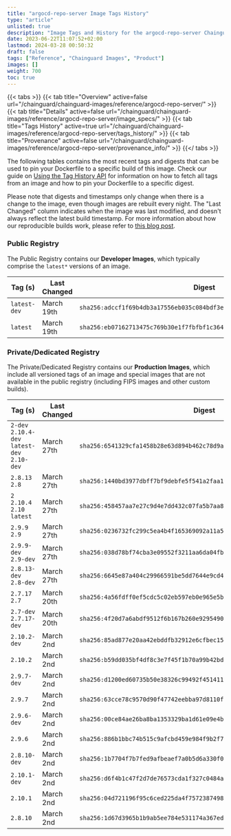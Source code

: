 ```yaml
---
title: "argocd-repo-server Image Tags History"
type: "article"
unlisted: true
description: "Image Tags and History for the argocd-repo-server Chainguard Image"
date: 2023-06-22T11:07:52+02:00
lastmod: 2024-03-28 00:50:32
draft: false
tags: ["Reference", "Chainguard Images", "Product"]
images: []
weight: 700
toc: true
---
```


{{< tabs >}}
{{< tab title="Overview" active=false url="/chainguard/chainguard-images/reference/argocd-repo-server/" >}}
{{< tab title="Details" active=false url="/chainguard/chainguard-images/reference/argocd-repo-server/image_specs/" >}}
{{< tab title="Tags History" active=true url="/chainguard/chainguard-images/reference/argocd-repo-server/tags_history/" >}}
{{< tab title="Provenance" active=false url="/chainguard/chainguard-images/reference/argocd-repo-server/provenance_info/" >}}
{{</ tabs >}}

The following tables contains the most recent tags and digests that can be used to pin your Dockerfile to a specific build of this image. Check our guide on [Using the Tag History API](/chainguard/chainguard-images/using-the-tag-history-api/) for information on how to fetch all tags from an image and how to pin your Dockerfile to a specific digest.

Please note that digests and timestamps only change when there is a change to the image, even though images are rebuilt every night. The "Last Changed" column indicates when the image was last modified, and doesn't always reflect the latest build timestamp. For more information about how our reproducible builds work, please refer to [this blog post](https://www.chainguard.dev/unchained/reproducing-chainguards-reproducible-image-builds).

### Public Registry
The Public Registry contains our **Developer Images**, which typically comprise the `latest*` versions of an image.

| Tag (s)       | Last Changed | Digest                                                                    |
|---------------|--------------|---------------------------------------------------------------------------|
|  `latest-dev` | March 19th   | `sha256:adccf1f69b4db3a17556eb035c084bdf3e29842576d3347368763da67c7c1f76` |
|  `latest`     | March 19th   | `sha256:eb07162713475c769b30e1f7fbfbf1c364602fe0358c56df1243468a65c625f9` |


### Private/Dedicated Registry
The Private/Dedicated Registry contains our **Production Images**, which include all versioned tags of an image and special images that are not available in the public registry (including FIPS images and other custom builds).

| Tag (s)                                       | Last Changed | Digest                                                                    |
|-----------------------------------------------|--------------|---------------------------------------------------------------------------|
|  `2-dev` `2.10.4-dev` `latest-dev` `2.10-dev` | March 27th   | `sha256:6541329cfa1458b28e63d894b462c78d9a435df6556f289be563e993139ec5c5` |
|  `2.8.13` `2.8`                               | March 27th   | `sha256:1440bd3977dbff7bf9debfe5f541a2faa1f61ea80d59df427e0d51a263334e8a` |
|  `2` `2.10.4` `2.10` `latest`                 | March 27th   | `sha256:458457aa7e27c9d4e7dd432c07fa5b7aa807d98e5ab6bc2d3d95cc0028a88f65` |
|  `2.9.9` `2.9`                                | March 27th   | `sha256:0236732fc299c5ea4b4f165369092a11a568e51d0fe9a12c40b965d8c8f2b793` |
|  `2.9.9-dev` `2.9-dev`                        | March 27th   | `sha256:038d78bf74cba3e09552f3211aa6da04fb8b3b28e268bada3b34ed342f68e71b` |
|  `2.8.13-dev` `2.8-dev`                       | March 27th   | `sha256:6645e87a404c29966591be5dd7644e9cd4ef59da916b297f87375fccb29bbc90` |
|  `2.7.17` `2.7`                               | March 20th   | `sha256:4a56fdff0ef5cdc5c02eb597eb0e965e5beffe529b088da1228c50399f384329` |
|  `2.7-dev` `2.7.17-dev`                       | March 20th   | `sha256:4f20d7a6abdf9512f6b167b260e9295490b132e04235ac5c8ae8a11a7c01a7b3` |
|  `2.10.2-dev`                                 | March 2nd    | `sha256:85ad877e20aa42ebddfb32912e6cfbec158dec31a5a5ac784722df08fc41c192` |
|  `2.10.2`                                     | March 2nd    | `sha256:b59dd035bf4df8c3e7f45f1b70a99b42bdefd9424508a40a7afec81cf9507ef3` |
|  `2.9.7-dev`                                  | March 2nd    | `sha256:d1200ed60735b50e38326c99492f451411eb69a380b284b3a6def5ff09c33b64` |
|  `2.9.7`                                      | March 2nd    | `sha256:63cce78c9570d90f47742eebba97d8110fa0419ce56042a2fffea73bc02a5678` |
|  `2.9.6-dev`                                  | March 2nd    | `sha256:00ce84ae26ba8ba1353329ba1d61e09e4b0baf0a1641836863f7c95c296a2a6b` |
|  `2.9.6`                                      | March 2nd    | `sha256:886b1bbc74b515c9afcbd459e984f9b2f7e7c9ed4cee45c5d0258fd318216f7e` |
|  `2.8.10-dev`                                 | March 2nd    | `sha256:1b7704f7b7fed9afbeaef7a0b5d6a330f07c8f010fad1f07d118097f7771c99f` |
|  `2.10.1-dev`                                 | March 2nd    | `sha256:d6f4b1c47f2d7de76573cda1f327c0484adf2db63ada0a52e71da10191700131` |
|  `2.10.1`                                     | March 2nd    | `sha256:04d721196f95c6ced225da4f75723874987e70d889e1c343393f84bbf4d8c8f2` |
|  `2.8.10`                                     | March 2nd    | `sha256:1d67d3965b1b9ab5ee784e531174a367eddccaf4889af314e182edb0920a58ee` |

